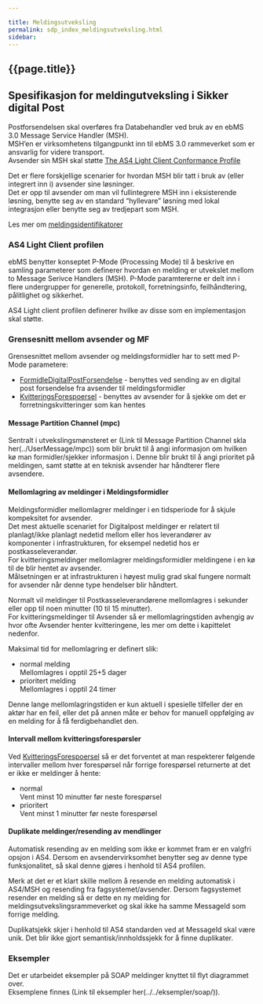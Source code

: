 ```yaml
---

title: Meldingsutveksling  
permalink: sdp_index_meldingsutveksling.html
sidebar:
---
```


## {{page.title}}

## Spesifikasjon for meldingutveksling i Sikker digital Post

Postforsendelsen skal overføres fra Databehandler ved bruk av en ebMS
3.0 Message Service Handler (MSH).  
MSH’en er virksomhetens tilgangpunkt inn til ebMS 3.0 rammeverket som er
ansvarlig for videre transport.  
Avsender sin MSH skal støtte [The AS4 Light Client Conformance
Profile](http://docs.oasis-open.org/ebxml-msg/ebms/v3.0/profiles/AS4-profile/v1.0/os/AS4-profile-v1.0-os.html#__RefHeading__26166_1909778835)

Det er flere forskjellige scenarier for hvordan MSH blir tatt i bruk av
(eller integrert inn i) avsender sine løsninger.  
Det er opp til avsender om man vil fullintegrere MSH inn i eksisterende
løsning, benytte seg av en standard “hyllevare” løsning med lokal
integrasjon eller benytte seg av tredjepart som MSH.

Les mer om [meldingsidentifikatorer](../MeldingsIdentifikatorer.md)

### AS4 Light Client profilen

ebMS benytter konseptet P-Mode (Processing Mode) til å beskrive en
samling parameterer som definerer hvordan en melding er utvekslet mellom
to Message Serivce Handlers (MSH). P-Mode paramtererne er delt inn i
flere undergrupper for generelle, protokoll, forretningsinfo,
feilhåndtering, pålitlighet og sikkerhet.

AS4 Light client profilen definerer hvilke av disse som en
implementasjon skal støtte.

### Grensesnitt mellom avsender og MF

Grensesnittet mellom avsender og meldingsformidler har to sett med
P-Mode parametere:

  - [FormidleDigitalPostForsendelse](FormidleDigitalPostForsendelse.md) -
    benyttes ved sending av en digital post forsendelse fra avsender til
    meldingsformidler
  - [KvitteringsForespoersel](KvitteringsForespoersel.md) - benyttes av
    avsender for å sjekke om det er forretningskvitteringer som kan
    hentes

#### Message Partition Channel (mpc)

Sentralt i utvekslingsmønsteret er (Link til Message Partition Channel
skla her(../UserMessage/mpc)) som blir brukt til å angi informasjon om
hvilken kø man formidler/sjekker informasjon i. Denne blir brukt til å
angi prioritet på meldingen, samt støtte at en teknisk avsender har
håndterer flere avsendere.

#### Mellomlagring av meldinger i Meldingsformidler

Meldingsformidler mellomlagrer meldinger i en tidsperiode for å skjule
kompeksitet for avsender.  
Det mest aktuelle scenariet for Digitalpost meldinger er relatert til
planlagt/ikke planlagt nedetid mellom eller hos leverandører av
komponenter i infrastrukturen, for eksempel nedetid hos er
postkasseleverandør.  
For kvitteringsmeldinger mellomlagrer meldingsformidler meldingene i en
kø til de blir hentet av avsender.  
Målsetningen er at infrastrukturen i høyest mulig grad skal fungere
normalt for avsender når denne type hendelser blir håndtert.

Normalt vil meldinger til Postkasseleverandørene mellomlagres i sekunder
eller opp til noen minutter (10 til 15 minutter).  
For kvitteringsmeldinger til Avsender så er mellomlagringstiden avhengig
av hvor ofte Avsender henter kvitteringene, les mer om dette i
kapittelet nedenfor.

Maksimal tid for mellomlagring er definert slik:

  - normal melding  
    Mellomlagres i opptil 25+5 dager
  - prioritert melding  
    Mellomlagres i opptil 24 timer

Denne lange mellomlagringstiden er kun aktuell i spesielle tilfeller der
en aktør har en feil, eller det på annen måte er behov for manuell
oppfølging av en melding for å få ferdigbehandlet den.

#### Intervall mellom kvitteringsforespørsler

Ved [KvitteringsForespoersel](KvitteringsForespoersel.md) så er det
forventet at man respekterer følgende intervaller mellom hver
forespørsel når forrige forespørsel returnerte at det er ikke er
meldinger å hente:

  - normal  
    Vent minst 10 minutter før neste forespørsel
  - prioritert  
    Vent minst 1 minutter før neste forespørsel

#### Duplikate meldinger/resending av mendlinger

Automatisk resending av en melding som ikke er kommet fram er en valgfri
opsjon i AS4. Dersom en avsendervirksomhet benytter seg av denne type
funksjonalitet, så skal denne gjøres i henhold til AS4 profilen.

Merk at det er et klart skille mellom å resende en melding automatisk i
AS4/MSH og resending fra fagsystemet/avsender. Dersom fagsystemet
resender en melding så er dette en ny melding for
meldingsutvekslingsrammeverket og skal ikke ha samme MessageId som
forrige melding.

Duplikatsjekk skjer i henhold til AS4 standarden ved at MessageId skal
være unik. Det blir ikke gjort semantisk/innholdssjekk for å finne
duplikater.

### Eksempler

Det er utarbeidet eksempler på SOAP meldinger knyttet til flyt
diagrammet over.  
Eksemplene finnes (Link til eksempler her(../../eksempler/soap/)).

